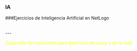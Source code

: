 ### IA

###Ejercicios de Inteligencia Artificial en NetLogo

<br />
---

<p style="color: yellow;">Desarrollo de soluciones para ejercicios de clase y de la vida</p>
